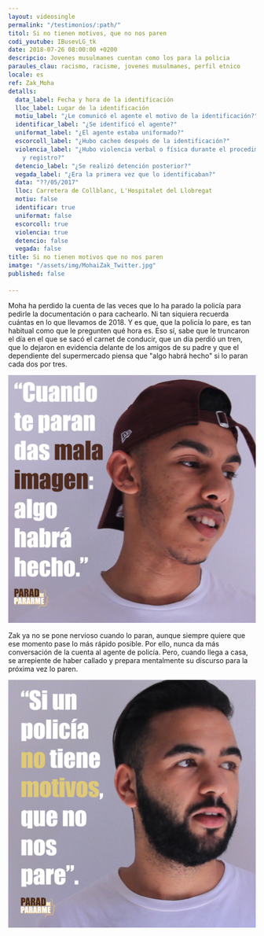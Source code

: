 ```yaml
---
layout: videosingle
permalink: "/testimonios/:path/"
titol: Si no tienen motivos, que no nos paren
codi_youtube: IBusevLG_tk
date: 2018-07-26 08:00:00 +0200
descripcio: Jovenes musulmanes cuentan como los para la policia
paraules_clau: racismo, racisme, jovenes musulmanes, perfil etnico
locale: es
ref: Zak_Moha
detalls:
  data_label: Fecha y hora de la identificación
  lloc_label: Lugar de la identificación
  motiu_label: "¿Le comunicó el agente el motivo de la identificación?"
  identificar_label: "¿Se identificó el agente?"
  uniformat_label: "¿El agente estaba uniformado?"
  escorcoll_label: "¿Hubo cacheo después de la identificación?"
  violencia_label: "¿Hubo violencia verbal o física durante el procedimiento de identificación
    y registro?"
  detencio_label: "¿Se realizó detención posterior?"
  vegada_label: "¿Era la primera vez que lo identificaban?"
  data: "??/05/2017"
  lloc: Carretera de Collblanc, L'Hospitalet del Llobregat
  motiu: false
  identificar: true
  uniformat: false
  escorcoll: true
  violencia: true
  detencio: false
  vegada: false
title: Si no tienen motivos que no nos paren
imatge: "/assets/img/MohaiZak_Twitter.jpg"
published: false

---
```

Moha ha perdido la cuenta de las veces que lo ha parado la policía para pedirle la documentación o para cachearlo. Ni tan siquiera recuerda cuántas en lo que llevamos de 2018. Y es que, que la policía lo pare, es tan habitual como que le pregunten qué hora es. Eso sí, sabe que le truncaron el día en el que se sacó el carnet de conducir, que un día perdió un tren, que lo dejaron en evidencia delante de los amigos de su padre y que el dependiente del supermercado piensa que "algo habrá hecho" si lo paran cada dos por tres.  

![](/assets/img/Moha_insta.jpg)

Zak ya no se pone nervioso cuando lo paran, aunque siempre quiere que ese momento pase lo más rápido posible. Por ello, nunca da más conversación de la cuenta al agente de policía. Pero, cuando llega a casa, se arrepiente de haber callado y prepara mentalmente su discurso para la próxima vez lo paren.  

![](/assets/img/Zak_insta.jpg)